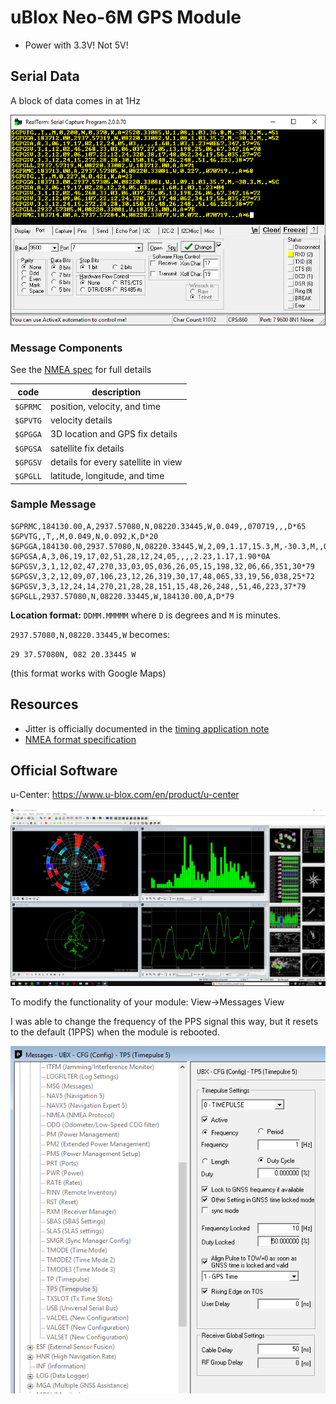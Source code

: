 # uBlox Neo-6M GPS Module
* Power with 3.3V! Not 5V!

## Serial Data
A block of data comes in at 1Hz

![](screenshot-serial.png)

### Message Components
See the [NMEA spec](https://www.gpsinformation.org/dale/nmea.htm) for full details

code | description
---|---
`$GPRMC`| position, velocity, and time
`$GPVTG`| velocity details
`$GPGGA`| 3D location and GPS fix details
`$GPGSA`| satellite fix details
`$GPGSV`| details for every satellite in view
`$GPGLL`| latitude, longitude, and time

### Sample Message

```
$GPRMC,184130.00,A,2937.57080,N,08220.33445,W,0.049,,070719,,,D*65
$GPVTG,,T,,M,0.049,N,0.092,K,D*20
$GPGGA,184130.00,2937.57080,N,08220.33445,W,2,09,1.17,15.3,M,-30.3,M,,0000*5E
$GPGSA,A,3,06,19,17,02,51,28,12,24,05,,,,2.23,1.17,1.90*0A
$GPGSV,3,1,12,02,47,270,33,03,05,036,26,05,15,198,32,06,66,351,30*79
$GPGSV,3,2,12,09,07,106,23,12,26,319,30,17,48,065,33,19,56,038,25*72
$GPGSV,3,3,12,24,14,270,21,28,28,151,15,48,26,248,,51,46,223,37*79
$GPGLL,2937.57080,N,08220.33445,W,184130.00,A,D*79
```

**Location format:** `DDMM.MMMMM`  where `D` is degrees and `M` is minutes.

`2937.57080,N,08220.33445,W` becomes:

`29 37.57080N, 082 20.33445 W`

(this format works with Google Maps)

## Resources
* Jitter is officially documented in the [timing application note](https://www.u-blox.com/sites/default/files/products/documents/Timing_AppNote_%28GPS.G6-X-11007%29.pdf)
* [NMEA format specification](https://www.gpsinformation.org/dale/nmea.htm)

## Official Software

u-Center: https://www.u-blox.com/en/product/u-center

![](ucenter-screenshot.png)


To modify the functionality of your module: View->Messages View

I was able to change the frequency of the PPS signal this way, but it resets to the default (1PPS) when the module is rebooted.

![](ucenter-customize-timepulse.png)